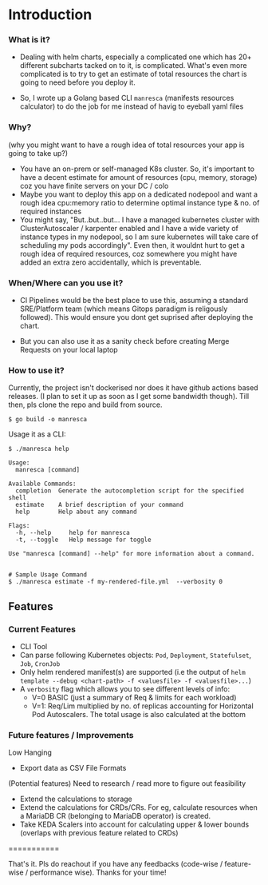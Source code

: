 # Introduction

### What is it?

- Dealing with helm charts, especially a complicated one which has 20+ different subcharts tacked on to it, is complicated. What's even more complicated is to try to get an estimate of total resources the chart is going to need before you deploy it. 

- So, I wrote up a Golang based CLI `manresca` (manifests resources calculator) to do the job for me instead of havig to eyeball yaml files

### Why? 

(why you might want to have a rough idea of total resources your app is going to take up?)

- You have an on-prem or self-managed K8s cluster. So, it's important to have a decent estimate for amount of resources (cpu, memory, storage) coz you have  finite servers on your DC / colo
- Maybe you want to deploy this app on a dedicated nodepool and want a rough idea cpu:memory ratio to determine optimal instance type & no. of required instances
- You might say, "But..but..but... I have a managed kubernetes cluster with ClusterAutoscaler / karpenter enabled and I have a wide variety of instance types in my nodepool, so I am sure kubernetes will take care of scheduling my pods accordingly". Even then, it wouldnt hurt to get a rough idea of required resources, coz somewhere you might have added an extra zero accidentally, which is preventable.

### When/Where can you use it?
- CI Pipelines would be the best place to use this, assuming a standard SRE/Platform team (which means Gitops paradigm is religously followed). This would ensure you dont get suprised after deploying the chart.

- But you can also use it as a sanity check before creating Merge Requests on your local laptop

### How to use it?

Currently, the project isn't dockerised nor does it have github actions based releases. (I plan to set it up as soon as I get some bandwidth though). Till then, pls clone the repo and build from source. 
```
$ go build -o manresca
```

Usage it as a CLI:
```
$ ./manresca help

Usage:
  manresca [command]

Available Commands:
  completion  Generate the autocompletion script for the specified shell
  estimate    A brief description of your command
  help        Help about any command

Flags:
  -h, --help     help for manresca
  -t, --toggle   Help message for toggle

Use "manresca [command] --help" for more information about a command.


# Sample Usage Command
$ ./manresca estimate -f my-rendered-file.yml  --verbosity 0
```

## Features 

### Current Features
- CLI Tool
- Can parse following Kubernetes objects: `Pod`, `Deployment`, `Statefulset`, `Job`, `CronJob`
- Only helm rendered manifest(s) are supported  (i.e the output of `helm template --debug <chart-path> -f <valuesfile> -f <valuesfile>...`)
- A `verbosity` flag which allows you to see different levels of info:
  - V=0 BASIC (just a summary of Req & limits for each workload)
  - V=1: Req/Lim multiplied by no. of replicas accounting for Horizontal Pod Autoscalers. The total usage is also calculated at the bottom

### Future features / Improvements

Low Hanging
- Export data as CSV File Formats

(Potential features) Need to research / read more to figure out feasibility
- Extend the calculations to storage
- Extend the calculations for CRDs/CRs. For eg, calculate resources when a MariaDB CR (belonging to MariaDB operator) is created.
- Take KEDA Scalers into account for calculating upper & lower bounds (overlaps with previous feature related to CRDs)


===========

That's it. Pls do reachout if you have any feedbacks (code-wise / feature-wise / performance wise). Thanks for your time!

